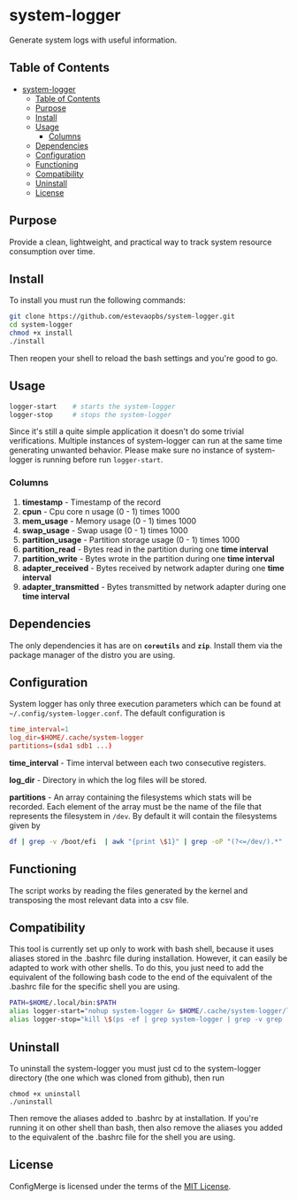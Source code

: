 # system-logger

Generate system logs with useful information.

## Table of Contents

- [system-logger](#system-logger)
  - [Table of Contents](#table-of-contents)
  - [Purpose](#purpose)
  - [Install](#install)
  - [Usage](#usage)
    - [Columns](#columns)
  - [Dependencies](#dependencies)
  - [Configuration](#configuration)
  - [Functioning](#functioning)
  - [Compatibility](#compatibility)
  - [Uninstall](#uninstall)
  - [License](#license)
## Purpose

Provide a clean, lightweight, and practical way to track system resource consumption over time.

## Install

To install you must run the following commands:

```bash
git clone https://github.com/estevaopbs/system-logger.git
cd system-logger
chmod +x install
./install
```

Then reopen your shell to reload the bash settings and you're good to go.

## Usage

```bash
logger-start    # starts the system-logger
logger-stop     # stops the system-logger
```

Since it's still a quite simple application it doesn't do some trivial verifications. Multiple instances of system-logger can run at the same time generating unwanted behavior. Please make sure no instance of system-logger is running before run ```logger-start```.

### Columns

1. **timestamp** - Timestamp of the record
2. **cpun** - Cpu core n usage (0 - 1) times 1000
3. **mem_usage** - Memory usage (0 - 1) times 1000
4. **swap_usage** - Swap usage (0 - 1) times 1000
5. **partition_usage** - Partition storage usage  (0 - 1) times 1000
6. **partition_read** - Bytes read in the partition during one **time interval**
7. **partition_write** - Bytes wrote in the partition during one **time interval**
8. **adapter_received** - Bytes received by network adapter during one **time interval**
9. **adapter_transmitted** - Bytes transmitted by network adapter during one **time interval**

## Dependencies

The only dependencies it has are on **```coreutils```** and **```zip```**. Install them via the package manager of the distro you are using.

## Configuration

System logger has only three execution parameters which can be found at ```~/.config/system-logger.conf```. The default configuration is

```conf
time_interval=1
log_dir=$HOME/.cache/system-logger
partitions=(sda1 sdb1 ...)
```

**time_interval** - Time interval between each two consecutive registers.

**log_dir** - Directory in which the log files will be stored.

**partitions** - An array containing the filesystems which stats will be recorded. Each element of the array must be the name of the file that represents the filesystem in ```/dev```. By default it will contain the filesystems given by

```bash
df | grep -v /boot/efi  | awk "{print \$1}" | grep -oP "(?<=/dev/).*" | uniq
```

## Functioning

The script works by reading the files generated by the kernel and transposing the most relevant data into a csv file.

## Compatibility

This tool is currently set up only to work with bash shell, because it uses aliases stored in the .bashrc file during installation. However, it can easily be adapted to work with other shells. To do this, you just need to add the equivalent of the following bash code to the end of the equivalent of the .bashrc file for the specific shell you are using.

```bash
PATH=$HOME/.local/bin:$PATH
alias logger-start="nohup system-logger &> $HOME/.cache/system-logger/logger-execution.log &"
alias logger-stop="kill \$(ps -ef | grep system-logger | grep -v grep | awk '{print \$2}')"
```

## Uninstall

To uninstall the system-logger you must just cd to the system-logger directory (the one which was cloned from github), then run

```
chmod +x uninstall
./uninstall
```

Then remove the aliases added to .bashrc by at installation. If you're running it on other shell than bash, then also remove the aliases you added to the equivalent of the .bashrc file for the shell you are using.

## License

ConfigMerge is licensed under the terms of the [MIT License](LICENSE).